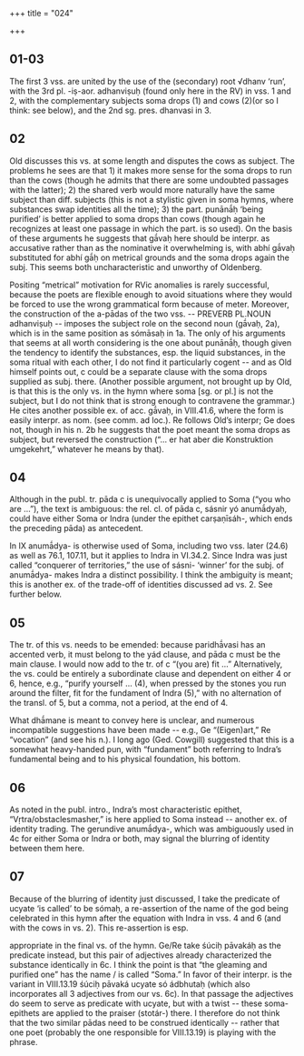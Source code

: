 +++
title = "024"

+++
## 01-03
The first 3 vss. are united by the use of the (secondary) root √dhanv ‘run’, with the 3rd pl. -iṣ-aor. adhanviṣuḥ (found only here in the RV) in vss. 1 and 2, with the complementary subjects soma drops (1) and cows (2)(or so I think: see below), and the 2nd sg. pres. dhanvasi in 3.


## 02
Old discusses this vs. at some length and disputes the cows as subject. The problems he sees are that 1) it makes more sense for the soma drops to run than the cows (though he admits that there are some undoubted passages with the latter); 2) the shared verb would more naturally have the same subject than diff. subjects (this is not a stylistic given in soma hymns, where substances swap identities all the time); 3) the part. punānā́ḥ ‘being purified’ is better applied to soma drops than cows (though again he recognizes at least one passage in which the part. is so used). On the basis of these arguments he suggests that gā́vaḥ here should be interpr. as accusative rather than as the nominative it overwhelming is, with abhí gā́vaḥ substituted for abhí gā́ḥ on metrical grounds and the soma drops again the subj. This seems both uncharacteristic and unworthy of Oldenberg.

Positing “metrical” motivation for RVic anomalies is rarely successful, because the poets are flexible enough to avoid situations where they would be forced to use the wrong grammatical form because of meter. Moreover, the construction of the a-pādas of the two vss. -- PREVERB PL.NOUN adhanviṣuḥ -- imposes the subject role on the second noun (gā́vaḥ, 2a), which is in the same position as sómāsaḥ in 1a. The only of his arguments that seems at all worth considering is the one about punānā́ḥ, though given the tendency to identify the substances, esp. the liquid substances, in the soma ritual with each other, I do not find it particularly cogent -- and as Old himself points out, c could be a separate clause with the soma drops supplied as subj. there. (Another possible argument, not brought up by Old, is that this is the only vs. in the hymn where soma [sg. or pl.] is not the subject, but I do not think that is strong enough to contravene the grammar.) He cites another possible ex. of acc. gā́vaḥ, in VIII.41.6, where the form is easily interpr. as nom. (see comm. ad loc.). Re follows Old’s interpr; Ge does not, though in his n. 2b he suggests that the poet meant the soma drops as subject, but reversed the construction (“… er hat aber die Konstruktion umgekehrt,” whatever he means by that).


## 04
Although in the publ. tr. pāda c is unequivocally applied to Soma (“you who are …”), the text is ambiguous: the rel. cl. of pāda c, sásnir yó anumā́dyaḥ, could have either Soma or Indra (under the epithet carṣaṇīsáh-, which ends the preceding pāda) as antecedent.

In IX anumā́dya- is otherwise used of Soma, including two vss. later (24.6) as well as 76.1, 107.11, but it applies to Indra in VI.34.2. Since Indra was just called “conquerer of territories,” the use of sásni- ‘winner’ for the subj. of anumā́dya- makes Indra a distinct possibility. I think the ambiguity is meant; this is another ex. of the trade-off of identities discussed ad vs. 2. See further below.


## 05
The tr. of this vs. needs to be emended: because paridhā́vasi has an accented verb, it must belong to the yád clause, and pāda c must be the main clause. I would now add to the tr. of c “(you are) fit …” Alternatively, the vs. could be entirely a subordinate clause and dependent on either 4 or 6, hence, e.g., “purify yourself … (4), when pressed by the stones you run around the filter, fit for the fundament of Indra (5),” with no alternation of the transl. of 5, but a comma, not a period, at the end of 4.

What dhā́mane is meant to convey here is unclear, and numerous incompatible suggestions have been made -- e.g., Ge “(Eigen)art,” Re “vocation” (and see his n.). I long ago (Ged. Cowgill) suggested that this is a somewhat heavy-handed pun, with “fundament” both referring to Indra’s fundamental being and to his physical foundation, his bottom.


## 06
As noted in the publ. intro., Indra’s most characteristic epithet, “Vṛtra/obstaclesmasher,” is here applied to Soma instead -- another ex. of identity trading. The gerundive anumā́dya-, which was ambiguously used in 4c for either Soma or Indra or both, may signal the blurring of identity between them here.


## 07
Because of the blurring of identity just discussed, I take the predicate of ucyate ‘is called’ to be sómaḥ, a re-assertion of the name of the god being celebrated in this hymn after the equation with Indra in vss. 4 and 6 (and with the cows in vs. 2). This re-assertion is esp.

appropriate in the final vs. of the hymn. Ge/Re take śúciḥ pāvakáḥ as the predicate instead, but this pair of adjectives already characterized the substance identically in 6c. I think the point is that “the gleaming and purified one” has the name / is called “Soma.” In favor of their interpr. is the variant in VIII.13.19 śúciḥ pāvaká ucyate só ádbhutaḥ (which also incorporates all 3 adjectives from our vs. 6c). In that passage the adjectives do seem to serve as predicate with ucyate, but with a twist -- these soma-epithets are applied to the praiser (stotár-) there. I therefore do not think that the two similar pādas need to be construed identically -- rather that one poet (probably the one responsible for VIII.13.19) is playing with the phrase.
